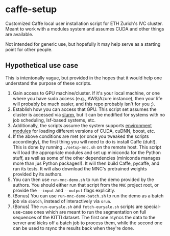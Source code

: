 # caffe-setup

Customized Caffe local user installation script for ETH Zurich's IVC cluster.
Meant to work with a modules system and assumes CUDA and other things are available.

Not intended for generic use, but hopefully it may help serve as a starting point
for other people.

## Hypothetical use case

This is intentonally vague, but provided in the hopes that it would help one
understand the purpose of these scripts.

  1. Gain access to GPU machine/cluster. If it's your local machine, or one
     where you have sudo access (e.g., AWS/Azure instance), then your life
     will probably be much easier, and this repo probably isn't for you ;).
  1. Establish how you can access that GPU. This script set assumes the cluster
     is accessed via [slurm](https://slurm.schedmd.com/), but it can be
     modified for systems with no job scheduling, lsf-based systems, etc.
  1. Additionally, the scripts assume the system supports [environment
     modules](http://modules.sourceforge.net/) for loading different versions
     of CUDA, cuDNN, boost, etc.
  1. If the above conditions are met (or once you tweaked the scripts
     accordingly), the first thing you will need to do is install Caffe (duh!).
     This is done by running `./setup-mnc.sh` on the remote host. This script
     will load the appropriate modules and set up miniconda for the Python
     stuff, as well as some of the other dependencies (miniconda manages more
     than jus Python packages!).
     It will then build Caffe, pycaffe, and run its tests. It will also
     download the MNC's pretrained weights provided by its authors.
  1. You can then use `run-mnc-demo.sh` to run the demo provided by the
     authors. You should either run that script from the `MNC` project root, or
     provide the `--input` and `--output` flags explicitly.
  1. (Bonus) You can use `run-mnc-demo-batch.sh` to run the demo as a batch job
     via `sbatch`, instead of interactively via `srun`.
  1. (Bonus) The `run-euryale.sh` and `fetch-euryale.sh` scripts are
     special-use-case ones which are meant to run the segmentation on full
     sequences of the KITTI dataset. The first one rsyncs the data to the
     server and kicks off a batch job to process them, while the second one can
     be used to rsync the results back when they're done.
